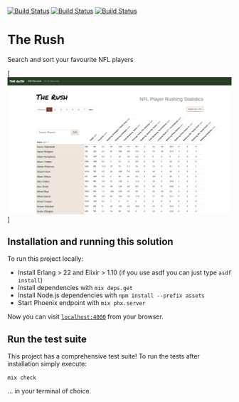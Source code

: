 [![Build Status](https://github.com/alanvardy/the_rush/workflows/Unit%20Tests/badge.svg)](https://github.com/alanvardy/the_rush) 
[![Build Status](https://github.com/alanvardy/the_rush/workflows/Dialyzer/badge.svg)](https://github.com/alanvardy/the_rush) 
[![Build Status](https://github.com/alanvardy/the_rush/workflows/Cypress/badge.svg)](https://github.com/alanvardy/the_rush) 

# The Rush

Search and sort your favourite NFL players

[![Watch the video](the_rush.png)]

## Installation and running this solution

To run this project locally:

  * Install Erlang > 22 and Elixir > 1.10 (if you use asdf you can just type `asdf install`)
  * Install dependencies with `mix deps.get`
  * Install Node.js dependencies with `npm install --prefix assets`
  * Start Phoenix endpoint with `mix phx.server`

Now you can visit [`localhost:4000`](http://localhost:4000) from your browser.

## Run the test suite

This project has a comprehensive test suite! To run the tests after installation simply execute:

```
mix check
```

... in your terminal of choice.
